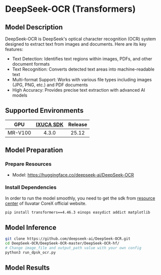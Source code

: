 # DeepSeek-OCR (Transformers)

## Model Description

DeepSeek-OCR is DeepSeek's optical character recognition (OCR) system designed to extract text from images and documents. Here are its key features:

- Text Detection: Identifies text regions within images, PDFs, and other document formats
- Text Recognition: Converts detected text areas into machine-readable text
- Multi-format Support: Works with various file types including images (JPG, PNG, etc.) and PDF documents
- High Accuracy: Provides precise text extraction with advanced AI models

## Supported Environments

| GPU    | [IXUCA SDK](https://gitee.com/deep-spark/deepspark#%E5%A4%A9%E6%95%B0%E6%99%BA%E7%AE%97%E8%BD%AF%E4%BB%B6%E6%A0%88-ixuca) | Release |
| :----: | :----: | :----: |
| MR-V100 | 4.3.0     |  25.12  |

## Model Preparation

### Prepare Resources

- Model: <https://huggingface.co/deepseek-ai/DeepSeek-OCR>

### Install Dependencies

In order to run the model smoothly, you need to get the sdk from [resource center](https://support.iluvatar.com/#/ProductLine?id=2) of Iluvatar CoreX official website.

```bash
pip install transformers==4.46.3 einops easydict addict matplotlib
```

## Model Inference

```bash
git clone https://github.com/deepseek-ai/DeepSeek-OCR.git
cd DeepSeek-OCR/DeepSeek-OCR-master/DeepSeek-OCR-hf/
# Change image_file and output_path value with your own config
python3 run_dpsk_ocr.py
```

## Model Results